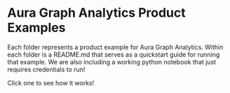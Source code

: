 # Aura Graph Analytics Product Examples
Each folder represents a product example for Aura Graph Analytics. Within each folder is a README.md that serves as a quickstart guide for running that example. We are also including a working python notebook that just requires credentials to run!

Click one to see how it works!
